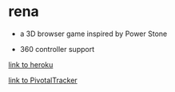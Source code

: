 rena
====

* a 3D browser game inspired by Power Stone

* 360 controller support

[link to heroku](http://r3na.herokuapp.com/)

[link to PivotalTracker](https://www.pivotaltracker.com/s/projects/1077934)